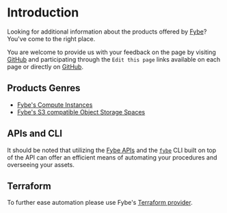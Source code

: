 # Introduction

Looking for additional information about the products offered by [Fybe](https://fybe.com)? You've come to the right place.

You are welcome to provide us with your feedback on the page by visiting [GitHub](https://github.com/fybecom/docs/issues) and participating through the `Edit this page` links available on each page or directly on [GitHub](https://github.com/fybecom/docs).

## Products Genres

* [Fybe's Compute Instances](/products/compute-instance/)
* [Fybe's S3 compatible Object Storage Spaces](/products/object-storage/)

## APIs and CLI

It should be noted that utilizing the [Fybe APIs](https://api.fybe.com/) and the [`fybe`](https://github.com/fybecom/fybe) CLI built on top of the API can offer an efficient means of automating your procedures and overseeing your assets.

## Terraform

To further ease automation please use Fybe's [Terraform provider](https://example.com/).
